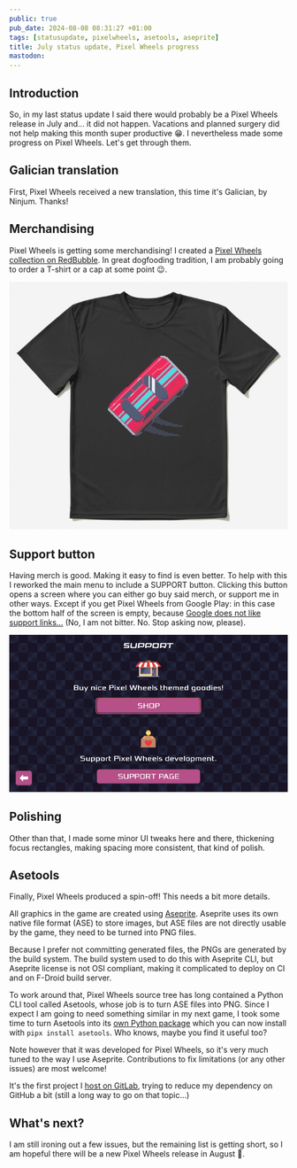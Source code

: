 ```yaml
---
public: true
pub_date: 2024-08-08 08:31:27 +01:00
tags: [statusupdate, pixelwheels, asetools, aseprite]
title: July status update, Pixel Wheels progress
mastodon:
---
```


## Introduction

So, in my last status update I said there would probably be a Pixel Wheels release in July and... it did not happen. Vacations and planned surgery did not help making this month super productive 😁. I nevertheless made some progress on Pixel Wheels. Let's get through them.

## Galician translation

First, Pixel Wheels received a new translation, this time it's Galician, by Ninjum. Thanks!

## Merchandising

Pixel Wheels is getting some merchandising! I created a [Pixel Wheels collection on RedBubble][redbubble]. In great dogfooding tradition, I am probably going to order a T-shirt or a cap at some point 😉.

[![Pixel Wheels T-Shirt](tshirt.jpg)](https://www.redbubble.com/fr/i/t-shirt/Voiture-Pixel-Wheels-par-agateau/162435266.UGYPM)

[redbubble]: https://www.redbubble.com/people/agateau/collections/4022553-pixel-wheels

<!-- break -->

## Support button

Having merch is good. Making it easy to find is even better. To help with this I reworked the main menu to include a SUPPORT button. Clicking this button opens a screen where you can either go buy said merch, or support me in other ways. Except if you get Pixel Wheels from Google Play: in this case the bottom half of the screen is empty, because [Google does not like support links...][support] (No, I am not bitter. No. Stop asking now, please).

![Pixel Wheels support screen](support-screen.png)

[support]: ../../2021/google-does-not-want-you-to-tell-your-players-about-your-donation-page/

## Polishing

Other than that, I made some minor UI tweaks here and there, thickening focus rectangles, making spacing more consistent, that kind of polish.

## Asetools

Finally, Pixel Wheels produced a spin-off! This needs a bit more details.

All graphics in the game are created using [Aseprite][]. Aseprite uses its own native file format (ASE) to store images, but ASE files are not directly usable by the game, they need to be turned into PNG files.

Because I prefer not committing generated files, the PNGs are generated by the build system. The build system used to do this with Aseprite CLI, but Aseprite license is not OSI compliant, making it complicated to deploy on CI and on F-Droid build server.

To work around that, Pixel Wheels source tree has long contained a Python CLI tool called Asetools, whose job is to turn ASE files into PNG. Since I expect I am going to need something similar in my next game, I took some time to turn Asetools into its [own Python package][asetools-pypi] which you can now install with `pipx install asetools`. Who knows, maybe you find it useful too?

Note however that it was developed for Pixel Wheels, so it's very much tuned to the way I use Aseprite. Contributions to fix limitations (or any other issues) are most welcome!

It's the first project I [host on GitLab][asetools-gitlab], trying to reduce my dependency on GitHub a bit (still a long way to go on that topic...)

[Aseprite]: https://aseprite.com
[asetools-pypi]: https://pypi.org/project/asetools
[asetools-gitlab]: https://gitlab.com/agateau/asetools

## What's next?

I am still ironing out a few issues, but the remaining list is getting short, so I am hopeful there will be a new Pixel Wheels release in August 🤞.
